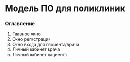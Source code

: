 # Модель ПО для поликлиник


### Оглавление


1.	Главное окно
2.	Окно регистрации
3.	Окно входа для пациента/врача
4.	Личный кабинет врача
5.	Личный кабинет пациента
 
